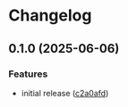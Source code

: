 # Changelog

## 0.1.0 (2025-06-06)


### Features

* initial release ([c2a0afd](https://github.com/erikmunkby/yamlium/commit/c2a0afd3f3e4b3b000a9af59dd212418836aa408))

